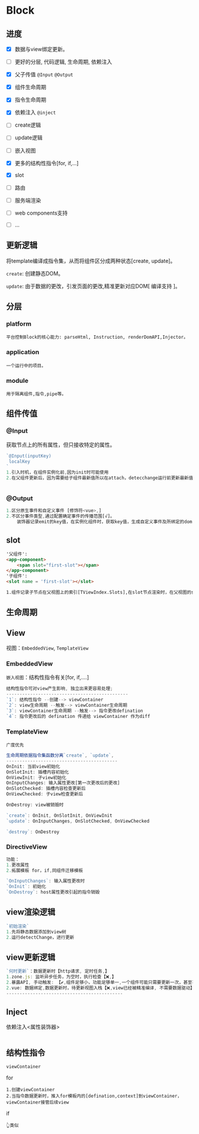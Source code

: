 # Block

## 进度

- [x] 数据与view绑定更新。
- [ ] 更好的分层, 代码逻辑, 生命周期, 依赖注入
- [x] 父子传值  `@Input` `@Output`
- [x] 组件生命周期
- [x] 指令生命周期
- [x] 依赖注入  `@inject`
- [ ] create逻辑
- [ ] update逻辑
- [ ] 嵌入视图
- [x] 更多的结构性指令[for, if,...]
- [x] slot
- [ ] 路由
- [ ] 服务端渲染
- [ ] web components支持
- [ ] ...



## 更新逻辑

将template编译成指令集，从而将组件区分成两种状态[create, update]。

`create`: 创建静态DOM。

`update`: 由于数据的更改，引发页面的更改,精准更新对应DOM[ 编译支持 ]。

## 分层

### platform

```
平台控制Block的核心能力: parseHtml, Instruction, renderDomAPI,Injector。
```

### application

```
一个运行中的项目。
```

### module

```
用于隔离组件,指令,pipe等。
```

## 组件传值

### @Input

获取节点上的所有属性，但只接收特定的属性。

```typescript
`@Input(inputKey)
 localKey
`
1.引入时机，在组件实例化前,因为init时可能使用
2.在父组件更新后，因为需要给子组件最新值所以在attach，detecchange运行前更新最新值



```

### @Output

```typescript
1.区分原生事件和自定义事件 [修饰符<vue>,]
2.不区分事件类型,通过配置确定事件的传播范围[√]。
	装饰器记录emit的key值，在实例化组件时，获取key值，生成自定义事件及所绑定的dom,在emit时触发dispatch事件
```

## slot

```html
'父组件':
<app-component>
	<span slot="first-slot"></span>
</app-component>
'子组件':
<slot name = 'first-slot'></slot>

1.组件记录子节点在父视图上的索引[TViewIndex.Slots],在slot节点渲染时，在父视图的slot中查找name匹配的节点
```

## 生命周期

## View

视图：`EmbeddedView`, `TemplateView`

### EmbeddedView

`嵌入视图`：结构性指令有关[for, if,....]

```typescript
结构性指令可对view产生影响, 独立出来更容易处理;
----------------------------------------------
`1`: 结构性指令 --创建--> viewContainer 
`2`: view生命周期 --触发--> viewContainer生命周期
`3`: viewContainer生命周期 --触发--> 指令更改defination
`4`: 指令更改后的 defination 传递给 viewContainer 作为diff
```

### TemplateView

`广度优先`

```typescript
生命周期依据指令集函数分离`create`, `update`,
------------------------------------------
OnInit: 当前view初始化
OnSlotInit: 插槽内容初始化
OnViewInit: 子view初始化
OnInputChanges: 输入属性更改[第一次更改后的更改]
OnSlotChecked: 插槽内容检查更新后
OnViewChecked: 子view检查更新后

OnDestroy: view被销毁时

`create`: OnInit, OnSlotInit, OnViewInit
`update`: OnInputChanges, OnSlotChecked, OnViewChecked

`destroy`: OnDestroy
```

### DirectiveView

```typescript
功能：
1.更改属性 
2.拓展模板 for，if,同组件迁移模板

`OnInputChanges`: 输入属性更改时
`OnInit`: 初始化
`OnDestroy`: host属性更改引起的指令销毁

```

## view渲染逻辑

```typescript
`初始渲染`
1.先将静态数据添加到view树
2.运行detectChange，进行更新

```

## view更新逻辑

```typescript
`何时更新`：数据更新时【http请求, 定时任务,】
1.zone.js: 监听异步任务，为空时，执行检查【❌,】
2.暴露API, 手动触发: 【✔,组件足够小，功能足够单一,一个组件可能只需要更新一次，甚至不用更新】
2.vue: 数据绑定,数据更新时，待更新视图入栈【❌,view已经被精准编译, 不需要数据驱动】
--------------------------------------------

```

## Inject

依赖注入<属性装饰器>

```

```

## 结构性指令

`viewContainer`

for

```
1.创建viewContainer
2.当指令数据更新时，推入for模板内的[defination,context]到viewContainer，viewContainer接管后续view
```

if

```
👆类似
```

